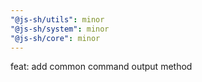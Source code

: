 ```yaml
---
"@js-sh/utils": minor
"@js-sh/system": minor
"@js-sh/core": minor
---
```


feat: add common command output method
